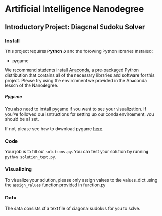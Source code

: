 # Artificial Intelligence Nanodegree
## Introductory Project: Diagonal Sudoku Solver

### Install

This project requires **Python 3** and the following Python libraries installed:

- pygame

We recommend students install [Anaconda](https://www.continuum.io/downloads), a pre-packaged Python distribution that contains all of the necessary libraries and software for this project. 
Please try using the environment we provided in the Anaconda lesson of the Nanodegree.

##### Pygame

You also need to install pygame if you want to see your visualization. If you've followed our isntructions for setting up our conda environment, you should be all set.

If not, please see how to download pygame [here](http://www.pygame.org/download.shtml).

### Code

Your job is to fill out `solutions.py`. You can test your solution by running `python solution_test.py`.

### Visualizing

To visualize your solution, please only assign values to the values_dict using the ```assign_values``` function provided in function.py

### Data

The data consists of a text file of diagonal sudokus for you to solve.